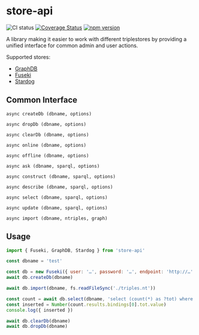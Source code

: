 # store-api
![CI status](https://github.com/zazuko/store-api/workflows/Node.js%20CI/badge.svg)
[![Coverage Status](https://coveralls.io/repos/github/zazuko/store-api/badge.svg?branch=main)](https://coveralls.io/github/zazuko/store-api?branch=main)
[![npm version](https://badge.fury.io/js/store-api.svg)](https://www.npmjs.com/package/store-api)

A library making it easier to work with different triplestores by providing a unified interface for common admin and user actions.

Supported stores:

* [GraphDB][graphdb]
* [Fuseki][fuseki]
* [Stardog][stardog]

## Common Interface

```
async createDb (dbname, options)

async dropDb (dbname, options)

async clearDb (dbname, options)

async online (dbname, options)

async offline (dbname, options)

async ask (dbname, sparql, options)

async construct (dbname, sparql, options)

async describe (dbname, sparql, options)

async select (dbname, sparql, options)

async update (dbname, sparql, options)

async import (dbname, ntriples, graph)
```

## Usage

```js
import { Fuseki, GraphDB, Stardog } from 'store-api'

const dbname = 'test'

const db = new Fuseki({ user: '…', password: '…', endpoint: 'http://…' }) // or GraphDB or Stardog
await db.createDb(dbname)

await db.import(dbname, fs.readFileSync('./triples.nt'))

const count = await db.select(dbname, 'select (count(*) as ?tot) where { ?s ?p ?o. }')
const inserted = Number(count.results.bindings[0].tot.value)
console.log({ inserted })

await db.clearDb(dbname)
await db.dropDb(dbname)
```

[graphdb]: https://www.ontotext.com/products/graphdb/
[fuseki]: https://jena.apache.org/documentation/fuseki2/
[stardog]: https://www.stardog.com/
